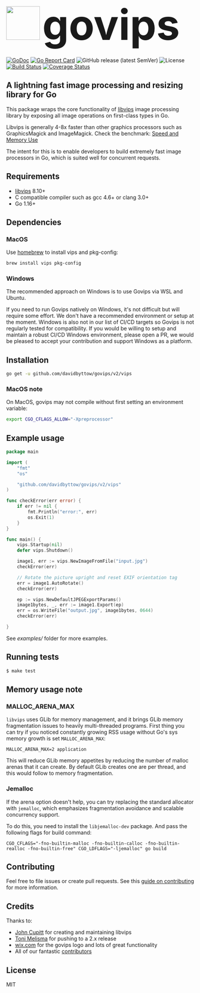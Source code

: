 # <img src="https://raw.githubusercontent.com/davidbyttow/govips/master/assets/SVG/govips.svg" width="90" height="90"> <span style="font-size: 4em;">govips</span>

[![GoDoc](https://godoc.org/github.com/davidbyttow/govips?status.svg)](https://pkg.go.dev/mod/github.com/davidbyttow/govips/v2) [![Go Report Card](https://goreportcard.com/badge/github.com/davidbyttow/govips)](https://goreportcard.com/badge/github.com/davidbyttow/govips) ![GitHub release (latest SemVer)](https://img.shields.io/github/v/release/davidbyttow/govips) ![License](https://img.shields.io/badge/license-MIT-blue.svg) [![Build Status](https://github.com/davidbyttow/govips/workflows/build/badge.svg)](https://github.com/davidbyttow/govips/actions) [![Coverage Status](https://img.shields.io/coveralls/github/davidbyttow/govips)](https://coveralls.io/github/davidbyttow/govips?branch=master)

## A lightning fast image processing and resizing library for Go

This package wraps the core functionality of [libvips](https://github.com/libvips/libvips) image processing library by exposing all image operations on first-class types in Go.

Libvips is generally 4-8x faster than other graphics processors such as GraphicsMagick and ImageMagick. Check the benchmark: [Speed and Memory Use](https://github.com/libvips/libvips/wiki/Speed-and-memory-use)

The intent for this is to enable developers to build extremely fast image processors in Go, which is suited well for concurrent requests.

## Requirements

-   [libvips](https://github.com/libvips/libvips) 8.10+
-   C compatible compiler such as gcc 4.6+ or clang 3.0+
-   Go 1.16+

## Dependencies

### MacOS

Use [homebrew](https://brew.sh/) to install vips and pkg-config:

```bash
brew install vips pkg-config
```

### Windows

The recommended approach on Windows is to use Govips via WSL and Ubuntu.

If you need to run Govips natively on Windows, it's not difficult but will require some effort. We don't have a recommended environment or setup at the moment. Windows is also not in our list of CI/CD targets so Govips is not regularly tested for compatibility. If you would be willing to setup and maintain a robust CI/CD Windows environment, please open a PR, we would be pleased to accept your contribution and support Windows as a platform.

## Installation

```bash
go get -u github.com/davidbyttow/govips/v2/vips
```

### MacOS note

On MacOS, govips may not compile without first setting an environment variable:

```bash
export CGO_CFLAGS_ALLOW="-Xpreprocessor"
```

## Example usage

```go
package main

import (
	"fmt"
	"os"

	"github.com/davidbyttow/govips/v2/vips"
)

func checkError(err error) {
	if err != nil {
		fmt.Println("error:", err)
		os.Exit(1)
	}
}

func main() {
	vips.Startup(nil)
	defer vips.Shutdown()

	image1, err := vips.NewImageFromFile("input.jpg")
	checkError(err)

	// Rotate the picture upright and reset EXIF orientation tag
	err = image1.AutoRotate()
	checkError(err)

	ep := vips.NewDefaultJPEGExportParams()
	image1bytes, _, err := image1.Export(ep)
	err = os.WriteFile("output.jpg", image1bytes, 0644)
	checkError(err)

}
```

See _examples/_ folder for more examples.

## Running tests

```bash
$ make test
```

## Memory usage note
### MALLOC_ARENA_MAX
`libvips` uses GLib for memory management, and it brings GLib memory fragmentation
issues to heavily multi-threaded programs. First thing you can try if you noticed
constantly growing RSS usage without Go's sys memory growth is set `MALLOC_ARENA_MAX`:

```
MALLOC_ARENA_MAX=2 application
```

This will reduce GLib memory appetites by reducing the number of malloc arenas
that it can create. By default GLib creates one are per thread, and this would
follow to memory fragmentation.

### Jemalloc
If the arena option doesn't help, you can try replacing the standard allocator with `jemalloc`,
which emphasizes fragmentation avoidance and scalable concurrency support.

To do this, you need to install the `libjemalloc-dev` package. 
And pass the following flags for build command:

```
CGO_CFLAGS="-fno-builtin-malloc -fno-builtin-calloc -fno-builtin-realloc -fno-builtin-free" CGO_LDFLAGS="-ljemalloc" go build
```


## Contributing

Feel free to file issues or create pull requests. See this [guide on contributing](https://github.com/davidbyttow/govips/blob/master/CONTRIBUTING.md) for more information.

## Credits

Thanks to:

-   [John Cupitt](https://github.com/jcupitt) for creating and maintaining libvips
-   [Toni Melisma](https://github.com/tonimelisma) for pushing to a 2.x release
-   [wix.com](https://wix.com/) for the govips logo and lots of great functionality
-   All of our fantastic [contributors](https://github.com/davidbyttow/govips/graphs/contributors)

## License

MIT
